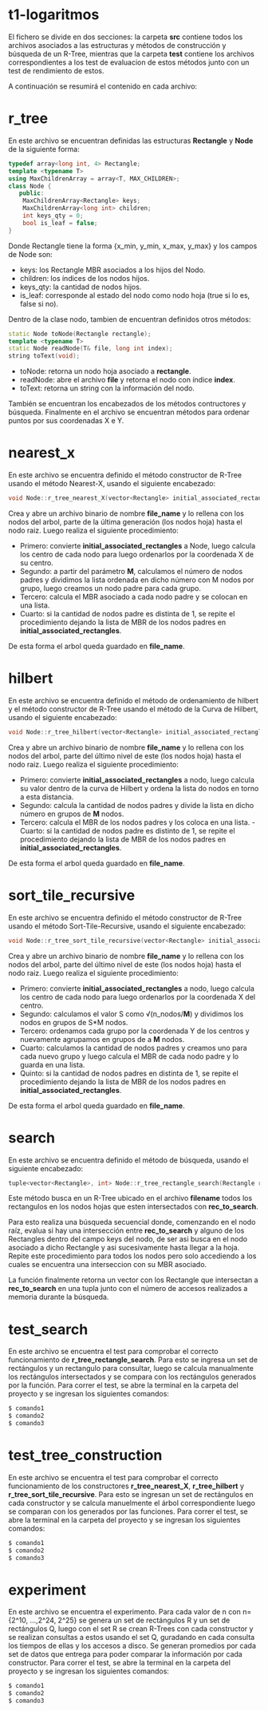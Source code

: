 # t1-logaritmos

El fichero se divide en dos secciones: la carpeta **src** contiene todos los archivos asociados a las estructuras y métodos de construcción y búsqueda de un R-Tree, 
mientras que la carpeta **test** contiene los archivos correspondientes a los test de evaluacion de estos métodos junto con un test de rendimiento de estos.

A continuación se resumirá el contenido en cada archivo:

# r_tree

En este archivo se encuentran definidas las estructuras **Rectangle** y **Node** de la siguiente forma:
```c++
typedef array<long int, 4> Rectangle;
template <typename T>
using MaxChildrenArray = array<T, MAX_CHILDREN>;
class Node {
   public:
    MaxChildrenArray<Rectangle> keys;
    MaxChildrenArray<long int> children;
    int keys_qty = 0;
    bool is_leaf = false;
}
```

Donde Rectangle tiene la forma {x_min, y_min, x_max, y_max} y los campos de Node son:

- keys: los Rectangle MBR asociados a los hijos del Nodo.
- children: los índices de los nodos hijos.
- keys_qty: la cantidad de nodos hijos.
- is_leaf: corresponde al estado del nodo como nodo hoja (true si lo es, false si no).

Dentro de la clase nodo, tambien de encuentran definidos otros métodos:
```c++
static Node toNode(Rectangle rectangle);
template <typename T>
static Node readNode(T& file, long int index);
string toText(void);
```
- toNode: retorna un nodo hoja asociado a **rectangle**.
- readNode: abre el archivo **file** y retorna el nodo con índice **index**.
- toText: retorna un string con la información del nodo.

También se encuentran los encabezados de los métodos contructores y búsqueda.
Finalmente en el archivo se encuentran métodos para ordenar puntos por sus coordenadas X e Y.

# nearest_x

En este archivo se encuentra definido el método constructor de R-Tree usando el método Nearest-X, usando el siguiente encabezado:
```c++
void Node::r_tree_nearest_X(vector<Rectangle> initial_associated_rectangles, int M, string file_name)
```
Crea y abre un archivo binario de nombre **file_name** y lo rellena con los nodos del arbol, parte de la última generación (los nodos hoja) hasta el nodo raiz. Luego realiza el siguiente procedimiento:

- Primero: convierte **initial_associated_rectangles** a Node, luego calcula los centro de cada nodo para luego ordenarlos por la coordenada X de su centro.
- Segundo: a partir del parámetro **M**, calculamos el número de nodos padres y dividimos la lista ordenada en dicho número con M nodos por grupo, luego creamos un nodo padre para cada grupo.
- Tercero: calcula el MBR asociado a cada nodo padre y se colocan en una lista.
- Cuarto: si la cantidad de nodos padre es distinta de 1, se repite el procedimiento dejando la lista de MBR de los nodos padres en **initial_associated_rectangles**.

De esta forma el arbol queda guardado en **file_name**.

# hilbert

En este archivo se encuentra definido el método de ordenamiento de hilbert y el método constructor de R-Tree usando el método de la Curva de Hilbert, usando el siguiente encabezado:
```c++
void Node::r_tree_hilbert(vector<Rectangle> initial_associated_rectangles, int M, string file_name)
```
Crea y abre un archivo binario de nombre **file_name** y lo rellena con los nodos del arbol, parte del último nivel de este (los nodos hoja) hasta el nodo raiz. Luego realiza el siguiente procedimiento:

- Primero: convierte **initial_associated_rectangles** a nodo, luego calcula su valor dentro de la curva de Hilbert y ordena la lista do nodos en torno a esta distancia.
- Segundo: calcula la cantidad de nodos padres y divide la lista en dicho número en grupos de **M** nodos.
- Tercero: calcula el MBR de los nodos padres y los coloca en una lista.
-Cuarto: si la cantidad de nodos padre es distinto de 1, se repite el procedimiento dejando la lista de MBR de los nodos padres en **initial_associated_rectangles**.

De esta forma el arbol queda guardado en **file_name**.

# sort_tile_recursive

En este archivo se encuentra definido el método constructor de R-Tree usando el método Sort-Tile-Recursive, usando el siguiente encabezado:
```c++
void Node::r_tree_sort_tile_recursive(vector<Rectangle> initial_associated_rectangles, int M, string file_name)
```
Crea y abre un archivo binario de nombre **file_name** y lo rellena con los nodos del arbol, parte del último nivel de este (los nodos hoja) hasta el nodo raiz. Luego realiza el siguiente procedimiento:

- Primero: convierte **initial_associated_rectangles** a nodo, luego calcula los centro de cada nodo para luego ordenarlos por la coordenada X del centro.
- Segundo: calculamos el valor S como √(n_nodos/**M**) y dividimos los nodos en grupos de S*M nodos.
- Tercero: ordenamos cada grupo por la coordenada Y de los centros y nuevamente agrupamos en grupos de a **M** nodos.
- Cuarto: calculamos la cantidad de nodos padres y creamos uno para cada nuevo grupo y luego calcula el MBR de cada nodo padre y lo guarda en una lista.
- Quinto: si la cantidad de nodos padres en distinta de 1, se repite el procedimiento dejando la lista de MBR de los nodos padres en **initial_associated_rectangles**.

De esta forma el arbol queda guardado en **file_name**.

# search

En este archivo se encuentra definido el método de búsqueda, usando el siguiente encabezado:

```c++
tuple<vector<Rectangle>, int> Node::r_tree_rectangle_search(Rectangle rec_to_search, string filename)
```
Este método busca en un R-Tree ubicado en el archivo **filename** todos los rectangulos en los nodos hojas que esten intersectados con **rec_to_search**.

Para esto realiza una búsqueda secuencial donde, comenzando en el nodo raíz, evalua si hay una intersección entre **rec_to_search** y alguno de los Rectangles dentro del campo keys del nodo, de ser asi busca en el nodo asociado a dicho Rectangle y asi sucesivamente hasta llegar a la hoja. Repite este procedimiento para todos los nodos pero solo accediendo a los cuales se encuentra una interseccion con su MBR asociado. 

La función finalmente retorna un vector con los Rectangle que intersectan a **rec_to_search** en una tupla junto con el número de accesos realizados a memoria durante la búsqueda.

# test_search

En este archivo se encuentra el test para comprobar el correcto funcionamiento de **r_tree_rectangle_search**. Para esto se ingresa un set de rectángulos y un rectangulo para consultar, luego se calcula manualmente los rectángulos intersectados y se compara con los rectángulos generados por la función.
Para correr el test, se abre la terminal en la carpeta del proyecto y se ingresan los siguientes comandos:

```bash
$ comando1
$ comando2
$ comando3
```

# test_tree_construction

En este archivo se encuentra el test para comprobar el correcto funcionamiento de los constructores **r_tree_nearest_X**, **r_tree_hilbert** y  **r_tree_sort_tile_recursive**. Para esto se ingresan un set de rectángulos en cada constructor y se calcula manuelmente el árbol correspondiente luego se comparan con los generados por las funciones. 
Para correr el test, se abre la terminal en la carpeta del proyecto y se ingresan los siguientes comandos:

```bash
$ comando1
$ comando2
$ comando3
```

# experiment

En este archivo se encuentra el experimento. Para cada valor de n con n={2^10, ...,2^24, 2^25} se genera un set de rectángulos R y un set de rectángulos Q, luego con el set R se crean R-Trees con cada constructor y se realizan consultas a estos usando el set Q, guradando en cada consulta los tiempos de ellas y los accesos a disco. 
Se generan promedios por cada set de datos que entrega para poder comparar la información por cada constructor.
Para correr el test, se abre la terminal en la carpeta del proyecto y se ingresan los siguientes comandos:

```bash
$ comando1
$ comando2
$ comando3
```